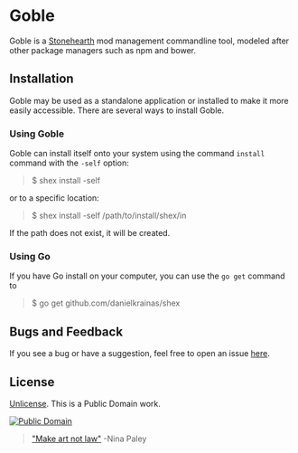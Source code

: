 # Goble

Goble is a [Stonehearth](http://stonehearth.net/) mod management commandline tool, modeled after other package managers such as npm and bower.

## Installation

Goble may be used as a standalone application or installed to make it more easily accessible. There are several ways to install Goble.

### Using Goble

Goble can install itself onto your system using the command `install` command with the `-self` option:

> $ shex install -self

or to a specific location:

> $ shex install -self /path/to/install/shex/in

If the path does not exist, it will be created. 

### Using Go

If you have Go install on your computer, you can use the `go get` command to 

> $ go get github.com/danielkrainas/shex

## Bugs and Feedback

If you see a bug or have a suggestion, feel free to open an issue [here](https://github.com/danielkrainas/shex/issues).

## License

[Unlicense](http://unlicense.org/UNLICENSE). This is a Public Domain work. 

[![Public Domain](https://licensebuttons.net/p/mark/1.0/88x31.png)](http://questioncopyright.org/promise)

> ["Make art not law"](http://questioncopyright.org/make_art_not_law_interview) -Nina Paley
